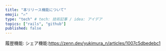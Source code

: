 ```yaml
---
title: "本リリース機能について"
emoji: "✍️"
type: "tech" # tech: 技術記事 / idea: アイデア
topics: ["rails", "github"]
published: false
---
```

履歴機能:
シェア機能:https://zenn.dev/yukimura_n/articles/1007c5dbedebc1

